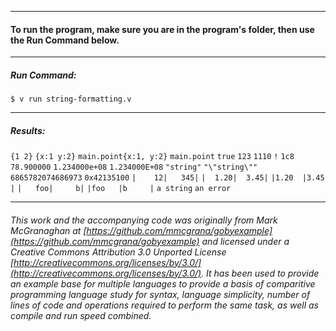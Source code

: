___
#### To run the program, make sure you are in the program's folder, then use the Run Command below.
___
##### Run Command:

`$ v run string-formatting.v`
___
##### Results:

`{1 2}`
`{x:1 y:2}`
`main.point{x:1, y:2}`
`main.point`
`true`
`123`
`1110`
`!`
`1c8`
`78.900000`
`1.234000e+08`
`1.234000E+08`
`"string"`
`"\"string\""`
`6865782074686973`
`0x42135100`
`|    12|   345|`
`|  1.20|  3.45|`
`|1.20  |3.45  |`
`|   foo|     b|`
`|foo   |b     |`
`a string`
`an error`
___

###### This work and the accompanying code was originally from Mark McGranaghan at [https://github.com/mmcgrana/gobyexample](https://github.com/mmcgrana/gobyexample) and licensed under a Creative Commons Attribution 3.0 Unported License [http://creativecommons.org/licenses/by/3.0/](http://creativecommons.org/licenses/by/3.0/). It has been used to provide an example base for multiple languages to provide a basis of comparitive programming language study for syntax, language simplicity, number of lines of code and operations required to perform the same task, as well as compile and run speed combined.